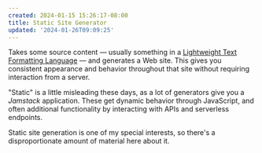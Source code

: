 ```yaml
---
created: 2024-01-15 15:26:17-08:00
title: Static Site Generator
updated: '2024-01-26T09:09:25'
---
```


Takes some source content — usually something in a [Lightweight Text Formatting Language](Lightweight%20Text%20Formatting%20Language.md) — and generates a Web site. This gives you consistent appearance and behavior throughout that site without requiring interaction from a server.

"Static" is a little misleading these days, as a lot of generators give you a *Jamstack* application. These get dynamic behavior through JavaScript, and often additional functionality by interacting with APIs and serverless endpoints.

Static site generation is one of my special interests, so there's a disproportionate amount of material here about it.